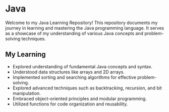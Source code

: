 # Java

Welcome to my Java Learning Repository! This repository documents my journey in learning and mastering the Java programming language. It serves as a showcase of my understanding of various Java concepts and problem-solving techniques.

## My Learning

- Explored understanding of fundamental Java concepts and syntax.
- Understood data structures like arrays and 2D arrays.
- Implemented sorting and searching algorithms for effective problem-solving.
- Explored advanced techniques such as backtracking, recursion, and bit manipulation.
- Embraced object-oriented principles and modular programming.
- Utilized functions for code organization and reusability.

